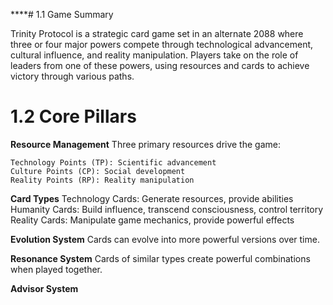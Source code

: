 ****# 1.1 Game Summary

Trinity Protocol is a strategic card game set in an alternate 2088 where three or four major powers compete through technological advancement, cultural influence, and reality manipulation. Players take on the role of leaders from one of these powers, using resources and cards to achieve victory through various paths.

# 1.2 Core Pillars

**Resource Management**
Three primary resources drive the game:

    Technology Points (TP): Scientific advancement
    Culture Points (CP): Social development
    Reality Points (RP): Reality manipulation

**Card Types**
    Technology Cards: Generate resources, provide abilities
    Humanity Cards: Build influence, transcend consciousness, control territory
    Reality Cards: Manipulate game mechanics, provide powerful effects
   
**Evolution System**
   Cards can evolve into more powerful versions over time.
   
**Resonance System**
   Cards of similar types create powerful combinations when played together.

**Advisor System**
